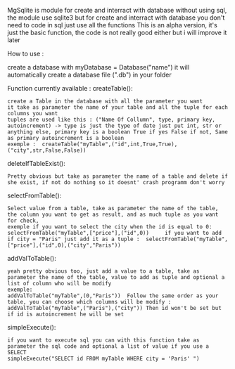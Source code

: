 MgSqlite is module for create and interract with database without using sql, the module use sqlite3 but for create and interract with database you don't need to code in sql just use all the functions
This is an alpha version, it's just the basic function, the code is not really good either but i will improve it later

How to use :

create a database with myDatabase = Database("name")
it will automatically create a database file (".db") in your folder


Function currently available :
  createTable():
  
    create a Table in the database with all the parameter you want
    it take as parameter the name of your table and all the tuple for each columns you want 
    tuples are used like this : ("Name Of Collumn", type, primary key, autoincrement) -> type is just the type of date just put int, str or anything else, primary key is a boolean True if yes False if not, Same as primary autoincrement is a boolean
    exemple :  createTable("myTable",("id",int,True,True),("city",str,False,False))

  deleteIfTableExist():
  
    Pretty obvious but take as parameter the name of a table and delete if she exist, if not do nothing so it doesnt' crash programm don't worry

  selectFromTable():
  
    Select value from a table, take as parameter the name of the table, the column you want to get as result, and as much tuple as you want for check,
    exemple if you want to select the city when the id is equal to 0:
    selectFromTable("myTable",["price"],("id",0))     if you want to add if city = "Paris" just add it as a tuple :  selectFromTable("myTable",["price"],("id",0),("city","Paris")) 

  addValToTable():
  
    yeah pretty obvious too, just add a value to a table, take as parameter the name of the table, value to add as tuple and optional a list of column who will be modify 
    exemple:
    addValToTable("myTable",(0,"Paris"))  Follow the same order as your table, you can choose which columns will be modify : 
    addValToTable("myTable",("Paris"),("city")) Then id won't be set but if id is autoincrement he will be set

  simpleExecute():
  
    if you want to execute sql you can with this function take as parameter the sql code and optional a list of value if you use a SELECT
    simpleExecute("SELECT id FROM myTable WHERE city = 'Paris' ")


    
